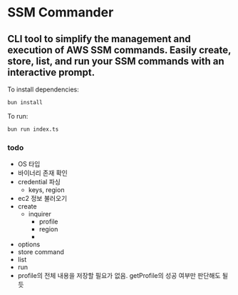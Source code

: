 # SSM Commander

## CLI tool to simplify the management and execution of AWS SSM commands. Easily create, store, list, and run your SSM commands with an interactive prompt.

To install dependencies:

```bash
bun install
```

To run:

```bash
bun run index.ts
```

### todo

- OS 타입
- 바이너리 존재 확인
- credential 파싱
  - keys, region
- ec2 정보 불러오기
- create
  - inquirer
    - profile
    - region
    -
- options
- store command
- list
- run
- profile의 전체 내용을 저장할 필요가 없음. getProfile의 성공 여부만 판단해도 될듯
